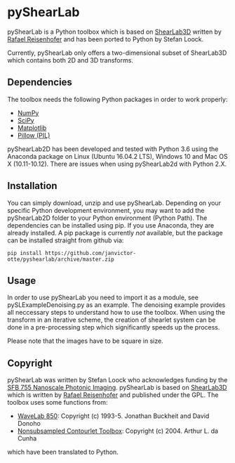 # pyShearLab
pyShearLab is a Python toolbox which is based on [ShearLab3D](http://www3.math.tu-berlin.de/numerik/www.shearlab.org/software) written by [Rafael Reisenhofer](http://www.math.uni-bremen.de/~reisenho/) and has been ported to Python by Stefan Loock.

Currently, pyShearLab only offers a two-dimensional subset of ShearLab3D which contains both 2D and 3D transforms.

## Dependencies
The toolbox needs the following Python packages in order to work properly:

* [NumPy](http://www.numpy.org/)
* [SciPy](https://scipy.org/)
* [Matplotlib](http://matplotlib.org/)
* [Pillow (PIL)](https://python-pillow.org/)

pyShearLab2D has been developed and tested with Python 3.6 using the Anaconda package on Linux (Ubuntu 16.04.2 LTS), Windows 10 and Mac OS X (10.11-10.12). There are issues when using pyShearLab2d with Python 2.X.

## Installation
You can simply download, unzip and use pyShearLab. Depending on your specific Python development environment, you may want to add the pyShearLab2D folder to your Python environment (Python Path). The dependencies can be installed using pip. If you use Anaconda, they are already installed.
A pip package is currently _not_ available, but the package can be installed straight from github via:

    pip install https://github.com/janvictor-otte/pyshearlab/archive/master.zip

## Usage
In order to use pyShearLab you need to import it as a module, see pySLExampleDenoising.py as an example. The denoising example 
provides all neccessary steps to understand how to use the toolbox. When using the transform in an iterative scheme, the 
creation of shearlet system can be done in a pre-processing step which significantly speeds up the process.

Please note that the images have to be square in size.

## Copyright
pyShearLab was written by Stefan Loock who acknowledges funding by the [SFB 755 Nanoscale Photonic Imaging](http://www.uni-goettingen.de/de/318955.html). pyShearLab is based
on [ShearLab3D](http://www3.math.tu-berlin.de/numerik/www.shearlab.org/software)  which is written by [Rafael Reisenhofer](http://www.math.uni-bremen.de/~reisenho/)  and published under the GPL. The toolbox uses some functions from:

* [WaveLab 850](http://statweb.stanford.edu/~wavelab/): Copyright (c) 1993-5. Jonathan Buckheit and David Donoho
* [Nonsubsampled Contourlet Toolbox](https://www.mathworks.com/matlabcentral/fileexchange/10049-nonsubsampled-contourlet-toolbox): Copyright (c) 2004. Arthur L. da Cunha

which have been translated to Python.
